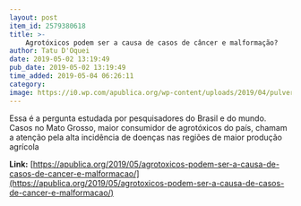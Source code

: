 ```yaml
---
layout: post
item_id: 2579380618
title: >-
    Agrotóxicos podem ser a causa de casos de câncer e malformação?
author: Tatu D'Oquei
date: 2019-05-02 13:19:49
pub_date: 2019-05-02 13:19:49
time_added: 2019-05-04 06:26:11
category: 
image: https://i0.wp.com/apublica.org/wp-content/uploads/2019/04/pulverizacao-de-agrotoxicos-em-plantacao-de-soja-no-norte-do-mato-grosso-foto-lunae-parracho.jpg?fit=1600%2C1067&ssl=1
---
```


Essa é a pergunta estudada por pesquisadores do Brasil e do mundo. Casos no Mato Grosso, maior consumidor de agrotóxicos do país, chamam a atenção pela alta incidência de doenças nas regiões de maior produção agrícola

**Link:** [https://apublica.org/2019/05/agrotoxicos-podem-ser-a-causa-de-casos-de-cancer-e-malformacao/](https://apublica.org/2019/05/agrotoxicos-podem-ser-a-causa-de-casos-de-cancer-e-malformacao/)

